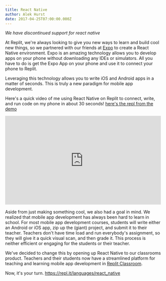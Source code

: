 ```yaml
---
title: React Native
author: Alek Hurst
date: 2017-04-25T07:00:00.000Z
---
```


_We have discontinued support for react native_

At Replit, we're always looking to give you new ways to learn and build cool new things, so we partnered with our friends at [Expo](https://expo.io/) to create a React Native environment. Expo is an amazing technology allows you to develop apps on your phone without downloading any IDEs or simulators. All you have to do is get the Expo App on your phone and use it to connect your phone to Replit.

Leveraging this technology allows you to write iOS and Android apps in a matter of seconds. This is truly a new paradigm for mobile app development.

Here's a quick video of me using React Native on Replit to connect, write, and run code on my phone in about 30 seconds! [here's the repl from the demo](https://repl.it/H0Qp/2)

<div style='position:relative;padding-bottom:57%'><iframe src='https://gfycat.com/ifr/PepperyIllfatedGerbil' frameborder='0' scrolling='no' width='100%' height='100%' style='position:absolute;top:0;left:0;' allowfullscreen></iframe></div>

Aside from just making something cool, we also had a goal in mind. We realized that mobile app development has always been hard to learn in school. For most mobile app development courses, students will write either an Android or iOS app, zip up the (giant) project, and submit it to their teacher. Teachers don't have time load and run everybody's assignment, so they will give it a quick visual scan, and then grade it. This process is neither efficient or engaging for the students or their teacher.

We've decided to change this by opening up React Native to our classrooms product. Teachers and their students now have a streamlined platform for teaching and learning mobile app development in [Replit Classroom](https://repl.it/site/classrooms).

Now, it's your turn. https://repl.it/languages/react_native
